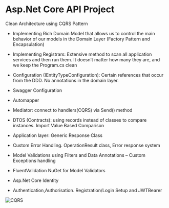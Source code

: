 # Asp.Net Core API Project


Clean Architecture using CQRS Pattern
-	Implementing Rich Domain Model that allows us to control the main behavior of our models in the Domain Layer (Factory Pattern and Encapsulation)

-	Implementing Registrars: Extensive method to scan all application services and then run them. It doesn’t matter how many they are, and we keep the Program.cs clean

-	Configuration (IEntityTypeConfiguration): Certain references that occur from the DDD. No annotations in the domain layer.

-	Swagger Configuration

-	Automapper

-	Mediator: connect to handlers(CQRS) via Send() method

-	DTOS (Contracts): using records instead of classes to compare instances. Import Value Based Comparison

-	Application layer: Generic Response Class

-	Custom Error Handling. OperationResult class, Error response system

-	Model Validations using Filters and Data Annotations – Custom Exceptions handling

-	FluentValidation NuGet for Model Validators

-	Asp.Net Core Identity

-	Authentication,Authorisation. Registration/Login Setup and JWTBearer



![CQRS](https://github.com/GeorgePetrougp/SocialMediaApp/assets/110170196/e0753900-6f23-4fe2-bb7b-3f2af938eb39)

